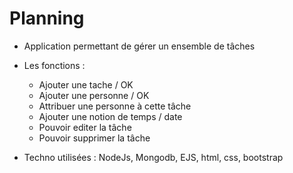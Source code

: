 # Planning
- Application permettant de gérer un ensemble de tâches

- Les fonctions : 
    - Ajouter une tache / OK
    - Ajouter une personne / OK
    - Attribuer une personne à cette tâche
    - Ajouter une notion de temps / date 
    - Pouvoir editer la tâche
    - Pouvoir supprimer la tâche
    
- Techno utilisées : NodeJs, Mongodb, EJS, html, css, bootstrap
